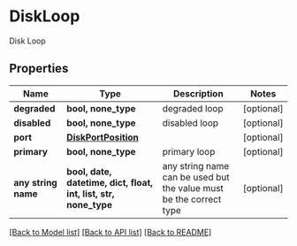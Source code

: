 # DiskLoop

Disk Loop

## Properties
Name | Type | Description | Notes
------------ | ------------- | ------------- | -------------
**degraded** | **bool, none_type** | degraded loop | [optional] 
**disabled** | **bool, none_type** | disabled loop | [optional] 
**port** | [**DiskPortPosition**](DiskPortPosition.md) |  | [optional] 
**primary** | **bool, none_type** | primary loop | [optional] 
**any string name** | **bool, date, datetime, dict, float, int, list, str, none_type** | any string name can be used but the value must be the correct type | [optional]

[[Back to Model list]](../README.md#documentation-for-models) [[Back to API list]](../README.md#documentation-for-api-endpoints) [[Back to README]](../README.md)


